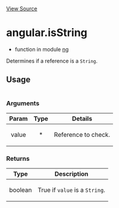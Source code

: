 

[View Source](http://github.com///tree/master/#L538)



# angular.isString



* function in module [ng](api/ng)






Determines if a reference is a `String`.







  

## Usage

```jsangular.isString();)
```




### Arguments

| Param | Type | Details |
| :--: | :--: | :--: |
| value | * | <p>Reference to check.</p>  |

### Returns

| Type | Description |
| :--: | :--: |
| boolean | <p>True if <code>value</code> is a <code>String</code>.</p>  |








